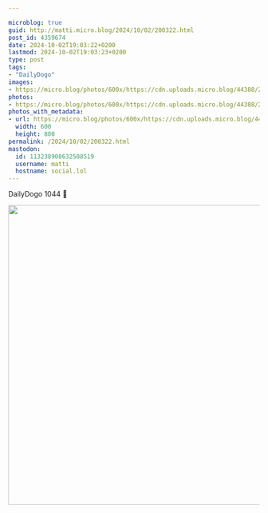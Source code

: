 ```yaml
---

microblog: true
guid: http://matti.micro.blog/2024/10/02/200322.html
post_id: 4359674
date: 2024-10-02T19:03:22+0200
lastmod: 2024-10-02T19:03:23+0200
type: post
tags:
- "DailyDogo"
images:
- https://micro.blog/photos/600x/https://cdn.uploads.micro.blog/44388/2024/8330e07668d34e5082d7ee54c653e6b0.jpg
photos:
- https://micro.blog/photos/600x/https://cdn.uploads.micro.blog/44388/2024/8330e07668d34e5082d7ee54c653e6b0.jpg
photos_with_metadata:
- url: https://micro.blog/photos/600x/https://cdn.uploads.micro.blog/44388/2024/8330e07668d34e5082d7ee54c653e6b0.jpg
  width: 600
  height: 800
permalink: /2024/10/02/200322.html
mastodon:
  id: 113238908632508519
  username: matti
  hostname: social.lol
---
```

DailyDogo 1044 🐶

<img src="/media/uploads/2024/8330e07668d34e5082d7ee54c653e6b0.jpg" width="600" alt="" />
